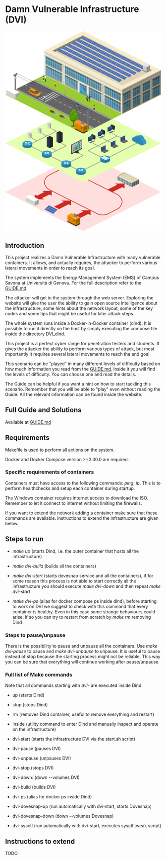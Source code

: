 # Damn Vulnerable Infrastructure (DVI)

![](./_readme_images/schematic.png)

## Introduction

This project realizes a Damn Vulnerable Infrastructure with many vulnerable containers. It allows, and actually requires, the attacker to perform various lateral movements in order to reach its goal.

The system implements the Energy Management System (EMS) of Campus Savona at Università di Genova. For the full description refer to the [GUIDE.md](./GUIDE.md).

The attacker will get in the system through the web server. Exploring the website will give the user the ability to gain open source intelligence about the infrastructure, some hints about the network layout, some of the key nodes and some tips that might be useful for later attack steps.

The whole system runs inside a Docker-in-Docker container (dind). It is possible to run it directly on the host by simply executing the compose file inside the directory DVI_dind.

This project is a perfect cyber range for penetration testers and students. It gives the attacker the ability to perform various types of attack, but most importantly it requires several lateral movements to reach the end goal.

This scenario can be "played" in many different levels of difficulty based on how much information you read from the [GUIDE.md](./GUIDE.md). Inside it you will find the levels of difficulty. You can choose one and read the details.

The Guide can be helpful if you want a hint on how to start tackling this scenario. Remember that you will be able to "play" even without reading the Guide. All the relevant information can be found inside the website.

## Full Guide and Solutions

Available at [GUIDE.md](./GUIDE.md)

## Requirements

Makefile is used to perform all actions on the system.

Docker and Docker Compose version >=2.30.0 are required.

### Specific requirements of containers

Containers must have access to the following commands: *ping*, *ip*. This is to perform healthchecks and setup each container during startup.

The Windows container requires internet access to download the ISO. Remember to let it connect to internet without limiting the firewalls.

If you want to extend the network adding a container make sure that these commands are available. Instructions to extend the infrastructure are given below.

## Steps to run

- *make up* (starts Dind, i.e. the outer container that hosts all the infrastructure)

- *make dvi-build* (builds all the containers)

- *make dvi-start* (starts dovesnap service and all the containers), if for some reason this process is not able to start correctly all the infrastructure you should execute *make dvi-down* and then repeat *make dvi-start*

- *make dvi-ps* (alias for docker compose ps inside dind), before starting to work on DVI we suggest to check with this command that every container is healthy. Even in this case some strange behaviours could arise, if so you can try to restart from scratch by *make rm* removing Dind

### Steps to pause/unpause

There is the possibility to pause and unpause all the containers. Use *make dvi-pause* to pause and *make dvi-unpause* to unpause. It is useful to pause instead of stop because the starting process might not be reliable. This way you can be sure that everything will continue working after pause/unpause.

### Full list of Make commands

Note that all commands starting with *dvi-* are executed inside Dind.

- up (starts Dind)

- stop (stops Dind)

- rm (removes Dind container, useful to remove everything and restart)

- inside (utility command to enter Dind and manually inspect and operate on the infrastructure)

- dvi-start (starts the infrastructure DVI via the start.sh script)

- dvi-pause (pauses DVI)

- dvi-unpause (unpauses DVI)

- dvi-stop (stops DVI)

- dvi-down: (down --volumes DVI)

- dvi-build (builds DVI)

- dvi-ps (alias for docker ps inside Dind)

- dvi-dovesnap-up (run automatically with dvi-start, starts Dovesnap)

- dvi-dovesnap-down (down --volumes Dovesnap)

- dvi-sysctl (run automatically with dvi-start, executes sysctl tweak script)


## Instructions to extend

TODO

